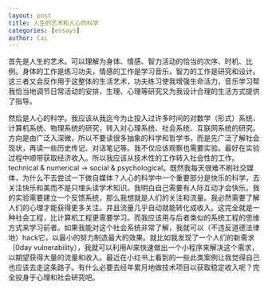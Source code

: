 ```yaml
---
layout: post
title: 人生的艺术和人心的科学
categories: [essays]
author: Cai
---
```


首先是人生的艺术。可以理解为身体、情感、智力活动的恰当的次序、时机、比例。身体的工作是练习功夫，情感的工作是学习音乐，智力的工作是研究和设计。这三者又会反作用于这整体的生活艺术，功夫练习使我增强生命活力，音乐学习帮我恰当地调节日常活动的安排，生理、心理等研究又为我设计合理的生活方式提供了指导。

然后是人心的科学。我应该从我迄今为止投入过许多时间的对数学（形式）系统、计算机系统、物理系统的研究，转入对心理系统、社会系统、互联网系统的研究。方向是由广泛入深微，所以不要读很多抽象的科学和哲学书，而是先广泛了解社会现状，再读一些历史传记、对话笔记等。我不仅应该观察也需要实验。最好在实验过程中顺带获取经济收入。所以我应该从技术性的工作转入社会性的工作。technical & numerical -> social & psychological。既然我每天很难不刷社交媒体，为什么不去尝试一下做自媒体？人心的科学中一个重要部分是快乐的科学，去关注快乐和美而不是只埋头读学术知识。我明白自己需要有人际互动才会快乐。我的实验需要建立一个反馈系统，那么我想就是人们的关注和流量。我必然需要了解人们的心理才能获得更多关注。并且流量几乎自动就能转化成收入。这完全就是一种社会工程，比计算机工程更需要学习。而我应该用与后者类似的系统工程的思维方式来学习前者。如果我能对这个社会系统非常了解，我就可以（不违反道德法律地）hack它，以最小的努力制造最大的效果。就比如我发现了一个人们的新需求（0day vulnerability），我就可以利用AI来快速做出一个小程序来解决这个需求，以期望获得大量的流量和收入。最近在小红书上看到的一些此类案例让我觉得自己也应该去走这条路子。有什么必要去经年累月地做技术项目以获取稳定收入呢？完全投身于心理和社会研究吧。
